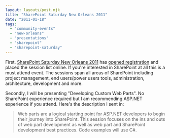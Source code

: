 ```yaml
---
layout: layouts/post.njk
title: "SharePoint Saturday New Orleans 2011"
date: "2011-01-18"
tags: 
  - "community-events"
  - "new-orleans"
  - "presentations"
  - "sharepoint"
  - "sharepoint-saturday"
---
```


First, [SharePoint Saturday New Orleans 2011](http://www.sharepointsaturday.org/neworleans/default.aspx "SharePoint Saturday New Orleans 2011") has [opened registration](http://spsnola2011-ws.eventbrite.com/ "SharePoint Saturday New Orleans 2011 Registration") and placed the session list online. If you're interested in SharePoint at all this is a must attend event. The sessions span all areas of SharePoint including project management, end users/power users tools, administration, architecture, development and more.

Secondly, I will be presenting "Developing Custom Web Parts". No SharePoint experience required but I am recommending ASP.NET experience if you attend. Here's the description I sent in:

> Web parts are a logical starting point for ASP.NET developers to begin their journey into SharePoint. This session focuses on the ins and outs of web part development as well as web part and SharePoint development best practices. Code examples will use C#.
